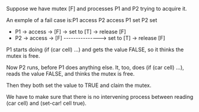 Suppose we have mutex [F] and processes P1 and P2 trying to acquire it.

An exmple of a fail case is:P1 access P2 access P1 set P2 set

- P1 -> access -> [F] -> set to [T] -> release [F]
- P2 -> access -> [F] ---------------> set to [T] -> release [F]

P1 starts doing (if (car cell) ...) and gets the value FALSE,
so it thinks the mutex is free.

Now P2 runs, before P1 does anything else.  It, too, does
(if (car cell) ...), reads the value FALSE, and thinks the
mutex is free.

Then they both set the value to TRUE and claim the mutex.

We have to make sure that there is no intervening process between
reading (car cell) and (set-car! cell true).
